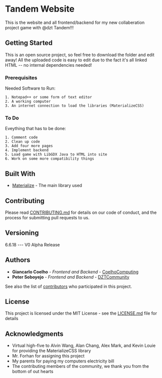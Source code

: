 # Tandem Website

  This is the website and all frontend/backend for my new collaberation project game with @dzt Tandem!!!

## Getting Started

  This is an open source project, so feel free to download the folder and edit away! All the uploaded code is easy to edit due to the fact it's all linked HTML -- no internal dependencies needed!

### Prerequisites

Needed Software to Run:

```
1. Notepad++ or some form of text editor
2. A working computer
3. An internet connection to load the libraries (MaterializeCSS)
```

### To Do

  Eveything that has to be done:

```
1. Comment code
2. Clean up code
3. Add four more pages
4. Implement backend
5. Load game with LibGDX Java to HTML into site
6. Work on some more compatibility things
```

## Built With

* [Materialize](https://materializecss.com/) - The main library used

## Contributing

Please read [CONTRIBUTING.md]() for details on our code of conduct, and the process for submitting pull requests to us.

## Versioning

6.6.18 --- V0 Alpha Release

## Authors

* **Giancarlo Coelho** - *Frontend and Backend* - [CoelhoComputing](https://github.com/EkoFlame)
* **Peter Soboyejo** - *Frontend and Backend* - [DZTCommunity](https://github.com/dzt)

See also the list of [contributors](https://github.com/your/project/contributors) who participated in this project.

## License

This project is licensed under the MIT License - see the [LICENSE.md](LICENSE.md) file for details

## Acknowledgments

* Virtual high-five to Alvin Wang, Alan Chang, Alex Mark, and Kevin Louie for providing the MaterializeCSS library 
* Mr. Forhan for assigning this project
* My parents for paying my computers electricity bill
* The contributing members of the community, we thank you from the bottom of out hearts
